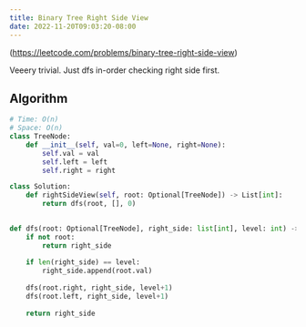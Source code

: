 ```yaml
---
title: Binary Tree Right Side View
date: 2022-11-20T09:03:20-08:00
---
```


(https://leetcode.com/problems/binary-tree-right-side-view)

Veeery trivial. Just dfs in-order checking right side first.


## Algorithm

```python
# Time: O(n)
# Space: O(n)
class TreeNode:
    def __init__(self, val=0, left=None, right=None):
        self.val = val
        self.left = left
        self.right = right

class Solution:
    def rightSideView(self, root: Optional[TreeNode]) -> List[int]:
        return dfs(root, [], 0)
        

def dfs(root: Optional[TreeNode], right_side: list[int], level: int) -> list[int]:
    if not root:
        return right_side
    
    if len(right_side) == level:
        right_side.append(root.val)
        
    dfs(root.right, right_side, level+1)
    dfs(root.left, right_side, level+1)
    
    return right_side

```


